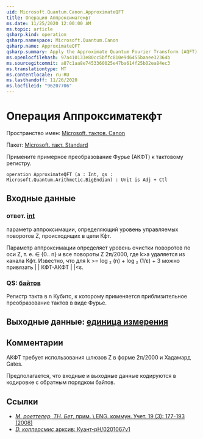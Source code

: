 ```yaml
---
uid: Microsoft.Quantum.Canon.ApproximateQFT
title: Операция Аппроксиматекфт
ms.date: 11/25/2020 12:00:00 AM
ms.topic: article
qsharp.kind: operation
qsharp.namespace: Microsoft.Quantum.Canon
qsharp.name: ApproximateQFT
qsharp.summary: Apply the Approximate Quantum Fourier Transform (AQFT) to a quantum register.
ms.openlocfilehash: 97a410133e80cc5bffc810e9d6455baaee32364b
ms.sourcegitcommit: a87c1aa8e7453360025e47ba614f25b02ea84ec3
ms.translationtype: MT
ms.contentlocale: ru-RU
ms.lasthandoff: 11/26/2020
ms.locfileid: "96207706"
---
```

# <a name="approximateqft-operation"></a>Операция Аппроксиматекфт

Пространство имен: [Microsoft. тактов. Canon](xref:Microsoft.Quantum.Canon)

Пакет: [Microsoft. такт. Standard](https://nuget.org/packages/Microsoft.Quantum.Standard)


Примените примерное преобразование Фурье (АКФТ) к тактовому регистру.

```qsharp
operation ApproximateQFT (a : Int, qs : Microsoft.Quantum.Arithmetic.BigEndian) : Unit is Adj + Ctl
```


## <a name="input"></a>Входные данные

### <a name="a--int"></a>ответ. [int](xref:microsoft.quantum.lang-ref.int)

параметр аппроксимации, определяющий уровень управляемых поворотов Z, происходящих в цепи Кфт.

Параметр аппроксимации определяет уровень очистки поворотов по оси Z, т. е. ∈ {0.. n} и все повороты Z 2π/2000, где k>a удаляется из канала Кфт. Известно, что для k >= log ₂ (n) + log ₂ (1/ε) + 3 можно привязать | | КФТ-АКФТ | |<ε.


### <a name="qs--bigendian"></a>QS: [байтов](xref:Microsoft.Quantum.Arithmetic.BigEndian)

Регистр такта в n Кубитс, к которому применяется приблизительное преобразование тактов в виде Фурье.



## <a name="output--unit"></a>Выходные данные: [единица измерения](xref:microsoft.quantum.lang-ref.unit)



## <a name="remarks"></a>Комментарии

АКФТ требует использования шлюзов Z в форме 2π/2000 и Хадамард Gates.

Предполагается, что входные и выходные данные кодируются в кодировке с обратным порядком байтов.

## <a name="references"></a>Ссылки

- [*M. роеттелер, TH. Бет*, прим. \ ENG. коммун. Учет. 19 (3): 177-193 (2008)](http://doi.org/10.1007/s00200-008-0072-2)
- [*D. копперсмис* арксив: Куант-pH/0201067v1](https://arxiv.org/abs/quant-ph/0201067)